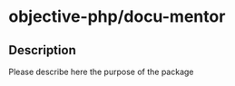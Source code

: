 objective-php/docu-mentor
===

Description
------------

Please describe here the purpose of the package